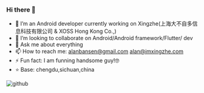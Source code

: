### Hi there 👋

- 🔭 I’m an Android developer currently working on Xingzhe(上海大不自多信息科技有限公司 & XOSS Hong Kong Co.,)
- 👯 I’m looking to collaborate on Android/Android framework/Flutter/ dev
- 💬 Ask me about everything
- 📫 How to reach me: <alanbansen@gmail.com> <alan@imxingzhe.com>
- ⚡ Fun fact: I am funning handsome guy!🤓
- ⭐️ Base: chengdu,sichuan,china
<!--
**alanban/alanban** is a ✨ _special_ ✨ repository because its `README.md` (this file) appears on your GitHub profile.

Here are some ideas to get you started:

- 🔭 I’m currently working on ...
- 🌱 I’m currently learning ...
- 👯 I’m looking to collaborate on ...
- 🤔 I’m looking for help with ...
- 💬 Ask me about ...
- 📫 How to reach me: ...
- 😄 Pronouns: ...
- ⚡ Fun fact: ...
-->

![github](https://github-readme-stats.vercel.app/api?username=alanban&theme=vue-dark&show_icons=true)
